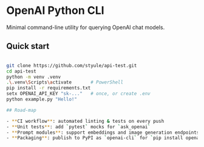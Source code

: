 # OpenAI Python CLI

Minimal command-line utility for querying OpenAI chat models.

## Quick start

```bash

git clone https://github.com/styule/api-test.git
cd api-test
python -m venv .venv
.\.venv\Scripts\activate       # PowerShell
pip install -r requirements.txt
setx OPENAI_API_KEY "sk-..."   # once, or create .env
python example.py "Hello!"

## Road-map

- **CI workflow**: automated linting & tests on every push  
- **Unit tests**: add `pytest` mocks for `ask_openai`  
- **Prompt modules**: support embeddings and image generation endpoints  
- **Packaging**: publish to PyPI as `openai-cli` for `pip install openai-cli`